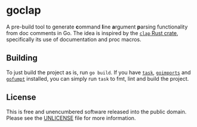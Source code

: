 # goclap

A pre-build tool to generate **c**ommand **l**ine **a**rgument **p**arsing
functionality from doc comments in Go. The idea is inspired by the [`clap` Rust
crate](https://github.com/clap-rs/clap), specifically its use of documentation and
proc macros.

## Building

To just build the project as is, run `go build`. If you have
[`task`](https://github.com/go-task/task),
[`goimports`](https://pkg.go.dev/golang.org/x/tools/cmd/goimports) and
[`gofumpt`](https://github.com/mvdan/gofumpt) installed, you can simply run `task` to fmt,
lint and build the project.

## License

This is free and unencumbered software released into the public domain. Please
see the [UNLICENSE](./UNLICENSE) file for more information.
